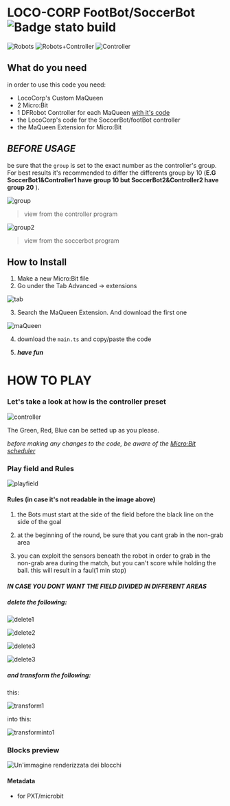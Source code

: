 # LOCO-CORP FootBot/SoccerBot ![Badge stato build](https://github.com/them1rk/lococorp-soccerbot/workflows/MakeCode/badge.svg)


![Robots](https://github.com/them1rk/lococorp-soccerbot/raw/master/.github/makecode/robotsPNG)
![Robots+Controller](https://github.com/them1rk/lococorp-soccerbot/raw/master/.github/makecode/robots+controllerPNG)
![Controller](https://github.com/them1rk/lococorp-soccerbot/raw/master/.github/makecode/controllerPNG)




## What do you need
in order to use this code you need:
- LocoCorp's Custom MaQueen
- 2 Micro:Bit
- 1 DFRobot Controller for each MaQueen [with it's code](https://them1rk.github.io/lococorp-controllersoccerbot/)
- the LocoCorp's code for the SoccerBot/footBot controller
- the MaQueen Extension for Micro:Bit

## **_BEFORE USAGE_**
be sure that the `group` is set to the exact number as the controller's group. For best results it's recommended to differ the differents group by 10 (__E.G SoccerBot1&Controller1 have group 10 but SoccerBot2&Controller2 have group 20__ ).

![group](https://github.com/them1rk/lococorp-soccerbot/raw/master/.github/makecode/group.png) 
>view from the controller program

![group2](https://github.com/them1rk/lococorp-soccerbot/raw/master/.github/makecode/group2.png)

>view from the soccerbot program

## How to Install

1) Make a new Micro:Bit file
2) Go under the Tab Advanced -> extensions

![tab](https://github.com/them1rk/lococorp-soccerbot/raw/master/.github/makecode/extensionTab.png)

3) Search the MaQueen Extension. And download the first one

![maQueen](https://github.com/them1rk/lococorp-soccerbot/raw/master/.github/makecode/maQueenExtension.png)

4) download the `main.ts` and copy/paste the code

5) ***have fun***

# HOW TO PLAY

### Let's take a look at how is the controller preset

![controller](https://github.com/them1rk/lococorp-soccerbot/raw/master/.github/makecode/controller.png)

The Green, Red, Blue can be setted up as you please.

*before making any changes to the code, be aware of the [Micro:Bit scheduler](https://makecode.microbit.org/device/reactive)*

### Play field and Rules

![playfield](https://github.com/them1rk/lococorp-soccerbot/raw/master/.github/makecode/fieldsAndRules.png)

#### Rules (in case it's not readable in the image above)
1) the Bots must start at the side of the field before the black line on the side of the goal

2) at the beginning of the round, be sure that you cant grab in the non-grab area

3) you can exploit the sensors beneath the robot in order to grab in the non-grab area during the match, but you can't score while holding the ball. this will result in a faul(1 min stop)

#### _IN CASE YOU DONT WANT THE FIELD DIVIDED IN DIFFERENT AREAS_
##### delete the following:

![delete1](https://github.com/them1rk/lococorp-soccerbot/raw/master/.github/makecode/delete1.png)

![delete2](https://github.com/them1rk/lococorp-soccerbot/raw/master/.github/makecode/delete2.png)

![delete3](https://github.com/them1rk/lococorp-soccerbot/raw/master/.github/makecode/delete3.png)

![delete3](https://github.com/them1rk/lococorp-soccerbot/raw/master/.github/makecode/delete4.png)


##### and transform the following:

this:

![transform1](https://github.com/them1rk/lococorp-soccerbot/raw/master/.github/makecode/transform.png)

into this:

![transforminto1](https://github.com/them1rk/lococorp-soccerbot/raw/master/.github/makecode/transforminto.png)

### Blocks preview
![Un'immagine renderizzata dei blocchi](https://github.com/them1rk/lococorp-soccerbot/raw/master/.github/makecode/blocks.png)

#### Metadata

* for PXT/microbit
<script src="https://makecode.com/gh-pages-embed.js"></script><script>makeCodeRender("{{ site.makecode.home_url }}", "{{ site.github.owner_name }}/{{ site.github.repository_name }}");</script>
